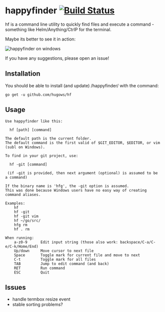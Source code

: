 # happyfinder [![Build Status](https://travis-ci.org/hugows/hf.svg?branch=master)](https://travis-ci.org/hugows/hf)

hf is a command line utility to quickly find files and execute a command - something like Helm/Anything/CtrlP for the terminal.

Maybe its better to see it in action:

![happyfinder on windows](https://dl.dropboxusercontent.com/u/19746944/hf_win.gif)

If you have any suggestions, please open an issue!

## Installation

You should be able to install (and update) /happyfinder/ with the command:

```
go get -u github.com/hugows/hf
```

## Usage

```
Use happyfinder like this:

  hf [path] [command]

The default path is the current folder.
The default command is the first valid of $GIT_EDITOR, $EDITOR, or vim (subl on Windows).

To find in your git project, use:

  hf -git [command]

 (if -git is provided, then next argument (optional) is assumed to be a command)

If the binary name is 'hfg', the -git option is assumed.
This was done because Windows users have no easy way of creating command aliases.

Examples:
    hf
    hf -git
    hf -git vim
    hf ~/go/src/
    hfg rm
    hf . rm

When running:
    a-z0-9      Edit input string (those also work: backspace/C-a/C-e/C-k/Home/End)
    Up/down     Move cursor to next file
    Space       Toggle mark for current file and move to next
    C-t         Toggle mark for all files
    TAB         Jump to edit command (and back)
    RET         Run command
    ESC         Quit
```

## Issues

- handle termbox resize event
- stable sorting problems?
